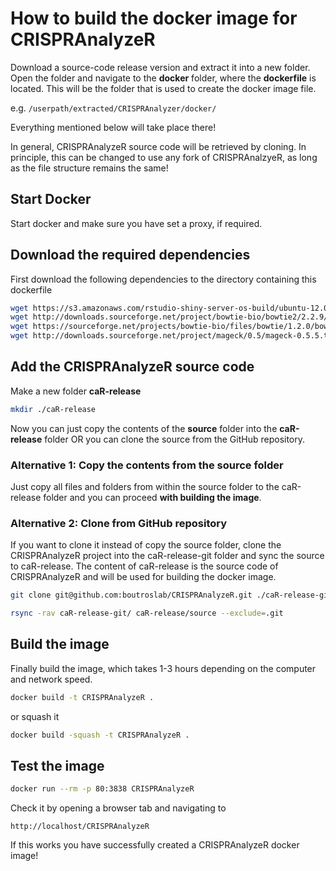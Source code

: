 # How to build the docker image for CRISPRAnalyzeR

Download a source-code release version and extract it into a new folder.  
Open the folder and navigate to the **docker** folder, where the **dockerfile** is located. This will be the folder that is used to create the docker image file.

e.g. `/userpath/extracted/CRISPRAnalyzer/docker/`  

Everything mentioned below will take place there!  

In general, CRISPRAnalyzeR source code will be retrieved by cloning. In principle, this can be changed to use any fork of CRISPRAnalzyeR, as long as the file structure remains the same!

## Start Docker

Start docker and make sure you have set a proxy, if required. 

## Download the required dependencies 

First download the following dependencies to the directory containing this dockerfile

```bash
wget https://s3.amazonaws.com/rstudio-shiny-server-os-build/ubuntu-12.04/x86_64/shiny-server-1.5.2.837-amd64.deb
wget http://downloads.sourceforge.net/project/bowtie-bio/bowtie2/2.2.9/bowtie2-2.2.9-linux-x86_64.zip
wget https://sourceforge.net/projects/bowtie-bio/files/bowtie/1.2.0/bowtie-1.2-linux-x86_64.zip
wget http://downloads.sourceforge.net/project/mageck/0.5/mageck-0.5.5.tar.gz
```

## Add the CRISPRAnalyzeR source code

Make a new folder **caR-release**

```bash
mkdir ./caR-release
```

Now you can just copy the contents of the **source** folder into the **caR-release** folder OR you can clone the source from the GitHub repository.  

### Alternative 1: Copy the contents from the source folder


Just copy all files and folders from within the source folder to the caR-release folder and you can proceed **with building the image**.


### Alternative 2: Clone from GitHub repository
If you want to clone it instead of copy the source folder, clone the CRISPRAnalyzeR project into the caR-release-git folder and sync the source to caR-release. 
The content of caR-release is the source code of CRISPRAnalyzeR and will be used for building the docker image.

```bash
git clone git@github.com:boutroslab/CRISPRAnalyzeR.git ./caR-release-git

rsync -rav caR-release-git/ caR-release/source --exclude=.git
```

## Build the image

Finally build the image, which takes 1-3 hours depending on the computer and network speed.
```bash
docker build -t CRISPRAnalyzeR .
```
or squash it

```bash
docker build -squash -t CRISPRAnalyzeR .
```

## Test the image

```bash
docker run --rm -p 80:3838 CRISPRAnalyzeR
```

Check it by opening a browser tab and navigating to 

```
http://localhost/CRISPRAnalyzeR
```

If this works you have successfully created a CRISPRAnalyzeR docker image!

